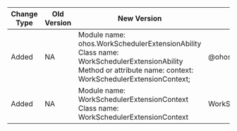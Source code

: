 | Change Type | Old Version | New Version | d.ts File |
| ---- | ------ | ------ | -------- |
|Added|NA|Module name: ohos.WorkSchedulerExtensionAbility<br>Class name: WorkSchedulerExtensionAbility<br>Method or attribute name: context: WorkSchedulerExtensionContext;|@ohos.WorkSchedulerExtensionAbility.d.ts|
|Added|NA|Module name: WorkSchedulerExtensionContext<br>Class name: WorkSchedulerExtensionContext|WorkSchedulerExtensionContext.d.ts|
